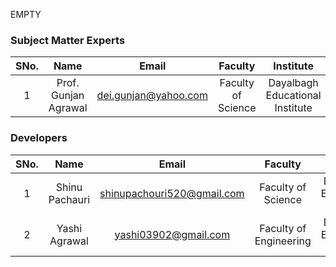 EMPTY
<!-- Remove all lines above this line before making changes to the file -->
### Subject Matter Experts
| SNo. | Name | Email | Faculty | Institute  |
| :---: | :---: | :---: | :---: | :---: |
| 1 | Prof. Gunjan Agrawal | dei.gunjan@yahoo.com | Faculty of Science | Dayalbagh Educational Institute |

### Developers
| SNo. | Name | Email | Faculty | Institute |
| :---: | :---: | :---: | :---: | :---: |
| 1 | Shinu Pachauri | shinupachouri520@gmail.com | Faculty of Science | Dayalbagh Educational Institute |
| 2 | Yashi Agrawal | yashi03902@gmail.com | Faculty of Engineering | Dayalbagh Educational Institute |